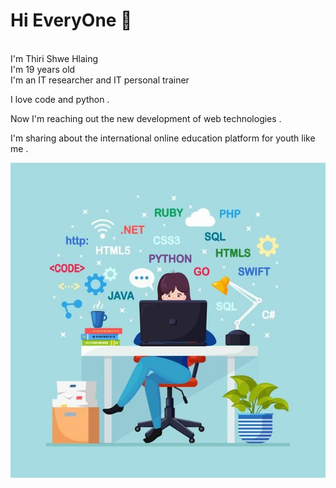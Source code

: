 ### <h1>Hi EveryOne 👋
<br/>I'm Thiri Shwe Hlaing<br/>I'm 19 years old<br/>I'm an IT researcher and IT personal trainer
</h1>
<p>I love code and python .</p>
<p>Now I'm reaching out the new development of web technologies . </p>
<p>I'm sharing about the international online education platform for youth like me  .</p>

<img src="Programación y codificación_ programador sentado en el escritorio y la ilustración de trabajo _ Vector Premium.jpg">

